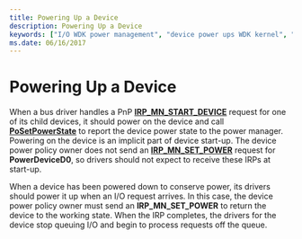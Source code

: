 ```yaml
---
title: Powering Up a Device
description: Powering Up a Device
keywords: ["I/O WDK power management", "device power ups WDK kernel", "powering up devices WDK kernel", "IRP_MN_SET_POWER", "working state returns WDK power management", "turning on devices WDK power management", "automatic power ups WDK kernel", "on power WDK kernel", "IRPs WDK power management", "startup power management WDK kernel"]
ms.date: 06/16/2017
---
```


# Powering Up a Device





When a bus driver handles a PnP [**IRP\_MN\_START\_DEVICE**](./irp-mn-start-device.md) request for one of its child devices, it should power on the device and call [**PoSetPowerState**](/windows-hardware/drivers/ddi/ntifs/nf-ntifs-posetpowerstate) to report the device power state to the power manager. Powering on the device is an implicit part of device start-up. The device power policy owner does not send an [**IRP\_MN\_SET\_POWER**](./irp-mn-set-power.md) request for **PowerDeviceD0**, so drivers should not expect to receive these IRPs at start-up.

When a device has been powered down to conserve power, its drivers should power it up when an I/O request arrives. In this case, the device power policy owner must send an **IRP\_MN\_SET\_POWER** to return the device to the working state. When the IRP completes, the drivers for the device stop queuing I/O and begin to process requests off the queue.

 

